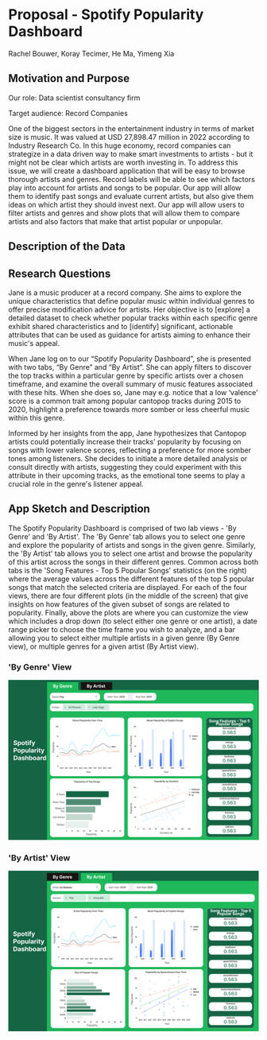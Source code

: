 # Proposal - Spotify Popularity Dashboard

Rachel Bouwer, Koray Tecimer, He Ma, Yimeng Xia

## Motivation and Purpose

Our role: Data scientist consultancy firm

Target audience: Record Companies

One of the biggest sectors in the entertainment industry in terms of market size is music. It was valued at USD 27,898.47 million in 2022 according to Industry Research Co. In this huge economy, record companies can strategize in a data driven way to make smart investments to artists - but it might not be clear which artists are worth investing in. To address this issue, we will create a dashboard application that will be easy to browse thorough artists and genres. Record labels will be able to see which factors play into account for artists and songs to be popular. Our app will allow them to identify past songs and evaluate current artists, but also give them ideas on which artist they should invest next. Our app will allow users to filter artists and genres and show plots that will allow them to compare artists and also factors that make that artist popular or unpopular.


## Description of the Data

## Research Questions

Jane is a music producer at a record company. She aims to explore the unique characteristics that define popular music within individual genres to offer precise modification advice for artists. Her objective is to [explore] a detailed dataset to check whether popular tracks within each specific genre exhibit shared characteristics and to [identify] significant, actionable attributes that can be used as guidance for artists aiming to enhance their music's appeal.

When Jane log on to our “Spotify Popularity Dashboard”, she is presented with two tabs, “By Genre” and “By Artist”. She can apply filters to discover the top tracks within a particular genre by specific artists over a chosen timeframe, and examine the overall summary of music features associated with these hits. When she does so, Jane may e.g. notice that a low ‘valence’ score is a common trait among popular cantopop tracks during 2015 to 2020, highlight a preference towards more somber or less cheerful music within this genre.

Informed by her insights from the app, Jane hypothesizes that Cantopop artists could potentially increase their tracks' popularity by focusing on songs with lower valence scores, reflecting a preference for more somber tones among listeners. She decides to initiate a more detailed analysis or consult directly with artists, suggesting they could experiment with this attribute in their upcoming tracks, as the emotional tone seems to play a crucial role in the genre's listener appeal.

## App Sketch and Description

The Spotify Popularity Dashboard is comprised of two lab views - 'By Genre' and 'By Artist'. The 'By Genre' tab allows you to select one genre and explore the popularity of artists and songs in the given genre. Similarly, the 'By Artist' tab allows you to select one artist and browse the popularity of this artist across the songs in their different genres. Common across both tabs is the 'Song Features - Top 5 Popular Songs' statistics (on the right) where the average values across the different features of the top 5 popular songs that match the selected criteria are displayed. For each of the four views, there are four different plots (in the middle of the screen) that give insights on how features of the given subset of songs are related to popularity. Finally, above the plots are where you can customize the view which includes a drop down (to select either one genre or one artist), a date range picker to choose the time frame you wish to analyze, and a bar allowing you to select either multiple artists in a given genre (By Genre view), or multiple genres for a given artist (By Artist view).

### 'By Genre' View

 !["By Genre view"](../img/sketch_genre.png)

### 'By Artist' View

 !["By Artist view"](../img/sketch_artist.png)
